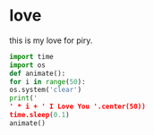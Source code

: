 # love
this is my love for piry.
```python
import time
import os
def animate():
for i in range(50):
os.system('clear')
print('
' * i + ' I Love You '.center(50))
time.sleep(0.1)
animate()
```
